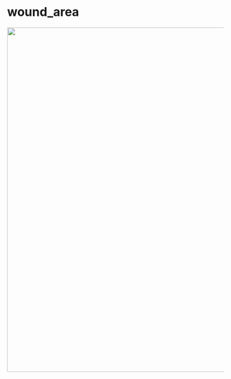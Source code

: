 # wound_area

<img src="https://github.com/amir1715/tracking_moving_object/blob/main/wound.jpg" width="800">
